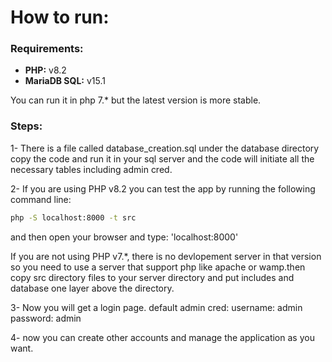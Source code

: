 # **How to run:**

### **Requirements:**
- **PHP:** v8.2
- **MariaDB SQL:** v15.1

You can run it in php 7.* but the latest version is more stable.

### **Steps:**

1- There is a file called database_creation.sql under the database directory copy the code and run it in your sql server and the code will initiate all the necessary tables including admin cred.

2- If you are using PHP v8.2 you can test the app by running the following command line:

```bash
php -S localhost:8000 -t src
```

and then open your browser and type: 'localhost:8000'

If you are not using PHP v7.*, there is no devlopement server in that version so you need to use a server that support php like apache or wamp.then copy src directory files to your server directory and put includes and database one layer above the directory.

3- Now you will get a login page.
default admin cred:
    username: admin
    password: admin

4- now you can create other accounts and manage the application as you want.